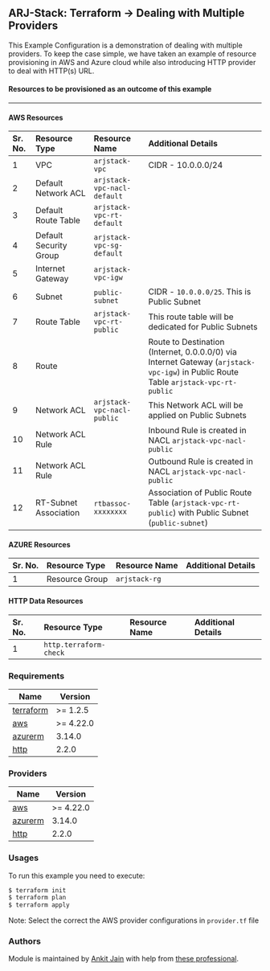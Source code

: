## ARJ-Stack: Terraform -> Dealing with Multiple Providers

This Example Configuration is a demonstration of dealing with multiple providers. To keep the case simple, we have taken an example of resource provisioning in AWS and Azure cloud while also introducing HTTP provider to deal with HTTP(s) URL.

#### Resources to be provisioned as an outcome of this example
---

#### AWS Resources

| Sr. No. | Resource Type | Resource Name | Additional Details |
|:------|:------|:------|:------|
| 1 | VPC | `arjstack-vpc` | CIDR - 10.0.0.0/24 |
| 2 | Default Network ACL | `arjstack-vpc-nacl-default` |  |
| 3 | Default Route Table | `arjstack-vpc-rt-default` |  |
| 4 | Default Security Group | `arjstack-vpc-sg-default` |  |
| 5 | Internet Gateway | `arjstack-vpc-igw` |  |
| 6 | Subnet | `public-subnet` | CIDR - `10.0.0.0/25`. This is Public Subnet |
| 7 | Route Table | `arjstack-vpc-rt-public` | This route table will be dedicated for Public Subnets | 
| 8 | Route |  | Route to Destination (Internet, 0.0.0.0/0) via Internet Gateway (`arjstack-vpc-igw`) in Public Route Table `arjstack-vpc-rt-public` |
| 9 | Network ACL | `arjstack-vpc-nacl-public` | This Network ACL will be applied on Public Subnets |
| 10 | Network ACL Rule |  | Inbound Rule is created in NACL `arjstack-vpc-nacl-public` |
| 11 | Network ACL Rule |  | Outbound Rule is created in NACL `arjstack-vpc-nacl-public` |
| 12 | RT-Subnet Association | `rtbassoc-xxxxxxxx` | Association of Public Route Table (`arjstack-vpc-rt-public`) with Public Subnet (`public-subnet`) |

#### AZURE Resources

| Sr. No. | Resource Type | Resource Name | Additional Details |
|:------|:------|:------|:------|
| 1 | Resource Group | `arjstack-rg` |  |

#### HTTP Data Resources

| Sr. No. | Resource Type | Resource Name | Additional Details |
|:------|:------|:------|:------|
| 1 | `http.terraform-check` |  |  |

### Requirements

| Name | Version |
|------|---------|
| <a name="requirement_terraform"></a> [terraform](#requirement\_terraform) | >= 1.2.5 |
| <a name="requirement_aws"></a> [aws](#requirement\_aws) | >= 4.22.0 |
| <a name="requirement_azurerm"></a> [azurerm](#requirement\_aws) | 3.14.0 |
| <a name="requirement_http"></a> [http](#requirement\_aws) | 2.2.0 |

### Providers

| Name | Version |
|------|---------|
| <a name="provider_aws"></a> [aws](#provider\_aws) | >= 4.22.0 |
| <a name="provider_azurerm"></a> [azurerm](#provider\_azurerm) | 3.14.0 |
| <a name="provider_http"></a> [http](#provider\_http) | 2.2.0 |

### Usages

To run this example you need to execute:

```bash
$ terraform init
$ terraform plan
$ terraform apply
```

Note: Select the correct the AWS provider configurations in `provider.tf` file

### Authors

Module is maintained by [Ankit Jain](https://github.com/ankit-jn) with help from [these professional](https://github.com/ankit-jn/terraform-multiple-providers/graphs/contributors).
